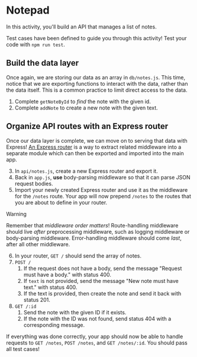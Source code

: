 # Notepad

In this activity, you'll build an API that manages a list of notes.

Test cases have been defined to guide you through this activity! Test your code with
`npm run test`.

## Build the data layer

Once again, we are storing our data as an array in `db/notes.js`. This time,
notice that we are exporting functions to interact with the data, rather than
the data itself. This is a common practice to limit direct access to the data.

1. Complete `getNoteById` to _find_ the note with the given id.
2. Complete `addNote` to create a new note with the given text.

## Organize API routes with an Express router

Once our data layer is complete, we can move on to serving that data with Express!
[An Express router](https://expressjs.com/en/guide/routing.html#express-router) is
a way to extract related middleware into a separate module which can then be exported
and imported into the main app.

3. In `api/notes.js`, create a new Express router and export it.
4. Back in `app.js`, **use** body-parsing middleware so that it can parse JSON request
   bodies.
5. Import your newly created Express router and use it as the middleware for the
   `/notes` route. Your app will now prepend `/notes` to the routes that you are
   about to define in your router.

> [!WARNING]
>
> Remember that _middleware order matters_! Route-handling middleware should live
> _after_ preprocessing middleware, such as logging middleware or body-parsing
> middleware. Error-handling middleware should come _last_, after all other middleware.

6. In your router, `GET /` should send the array of notes.
7. `POST /`
   1. If the request does not have a body, send the message "Request must have a body."
      with status 400.
   2. If `text` is not provided, send the message "New note must have text." with
      status 400.
   3. If the text is provided, then create the note and send it back with status 201.
8. `GET /:id`
   1. Send the note with the given ID if it exists.
   1. If the note with the ID was not found, send status 404 with a corresponding
      message.

If everything was done correctly, your app should now be able to handle requests to
`GET /notes`, `POST /notes`, and `GET /notes/:id`. You should pass all test cases!
